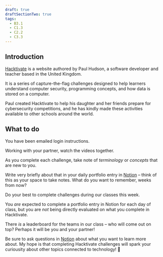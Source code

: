 ```yaml
---
draft: true
draftSectionTwo: true
tags:
  - B3.1
  - C1.3
  - C2.2
  - C3.3
---
```

## Introduction

[Hacktivate](https://www.hacktivate.io) is a website authored by Paul Hudson, a software developer and teacher based in the United Kingdom.

It is a series of capture-the-flag challenges designed to help learners understand computer security, programming concepts, and how data is stored on a computer.

Paul created Hacktivate to help his daughter and her friends prepare for cybersecurity competitions, and he has kindly made these activities available to other schools around the world.

## What to do

You have been emailed login instructions.

Working with your partner, watch the videos together.

As you complete each challenge, take note of *terminology* or *concepts* that are new to you.

Write very briefly about that in your daily portfolio entry in [Notion](https://notion.so) – think of this as your space to take notes. What do you want to remember, weeks from now?

Do your best to complete challenges during our classes this week.

You *are* expected to complete a portfolio entry in Notion for each day of class, but you are *not* being directly evaluated on what you complete in Hacktivate.

There *is* a leaderboard for the teams in our class – who will come out on top? Perhaps it will be you and your partner!

Be sure to ask questions in [Notion](https://notion.so) about what you want to learn more about. My hope is that completing Hacktivate challenges will spark your curiousity about other topics connected to technology! 🚀